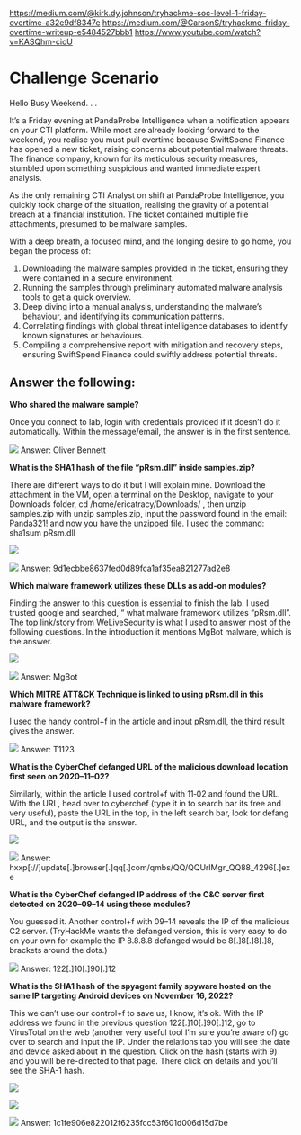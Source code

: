 https://medium.com/@kirk.dy.johnson/tryhackme-soc-level-1-friday-overtime-a32e9df8347e
https://medium.com/@CarsonS/tryhackme-friday-overtime-writeup-e5484527bbb1
https://www.youtube.com/watch?v=KASQhm-cioU
# Challenge Scenario 

Hello Busy Weekend. . .

It’s a Friday evening at PandaProbe Intelligence when a notification appears on your CTI platform. While most are already looking forward to the weekend, you realise you must pull overtime because SwiftSpend Finance has opened a new ticket, raising concerns about potential malware threats. The finance company, known for its meticulous security measures, stumbled upon something suspicious and wanted immediate expert analysis.

As the only remaining CTI Analyst on shift at PandaProbe Intelligence, you quickly took charge of the situation, realising the gravity of a potential breach at a financial institution. The ticket contained multiple file attachments, presumed to be malware samples.

With a deep breath, a focused mind, and the longing desire to go home, you began the process of:

1. Downloading the malware samples provided in the ticket, ensuring they were contained in a secure environment.
2. Running the samples through preliminary automated malware analysis tools to get a quick overview.
3. Deep diving into a manual analysis, understanding the malware’s behaviour, and identifying its communication patterns.
4. Correlating findings with global threat intelligence databases to identify known signatures or behaviours.
5. Compiling a comprehensive report with mitigation and recovery steps, ensuring SwiftSpend Finance could swiftly address potential threats.

## Answer the following:

**Who shared the malware sample?**

Once you connect to lab, login with credentials provided if it doesn’t do it automatically. Within the message/email, the answer is in the first sentence.

![](_resources/06%20Friday%20Overtime/e6568639ab4c54e79ed44c5db445885c_MD5.jpg)
Answer: Oliver Bennett

**What is the SHA1 hash of the file “pRsm.dll” inside samples.zip?**

There are different ways to do it but I will explain mine. Download the attachment in the VM, open a terminal on the Desktop, navigate to your Downloads folder, cd /home/ericatracy/Downloads/ , then unzip samples.zip with unzip samples.zip, input the password found in the email: Panda321! and now you have the unzipped file. I used the command: sha1sum pRsm.dll

![](_resources/06%20Friday%20Overtime/10fad73363c5915f2966c106dd700a78_MD5.jpg)

![](_resources/06%20Friday%20Overtime/f503d8cbc9b25b5cbd1762bde9e7b53d_MD5.jpg)
Answer: 9d1ecbbe8637fed0d89fca1af35ea821277ad2e8

**Which malware framework utilizes these DLLs as add-on modules?**

Finding the answer to this question is essential to finish the lab. I used trusted google and searched, “ what malware framework utilizes “pRsm.dll”. The top link/story from WeLiveSecurity is what I used to answer most of the following questions. In the introduction it mentions MgBot malware, which is the answer.

![](_resources/06%20Friday%20Overtime/696fa054b6d81beac7f6899d9b546495_MD5.jpg)

![](_resources/06%20Friday%20Overtime/4e5bcecb48546ef75ecf9358dbb38b5c_MD5.jpg)
Answer: MgBot

**Which MITRE ATT&CK Technique is linked to using pRsm.dll in this malware framework?**

I used the handy control+f in the article and input pRsm.dll, the third result gives the answer.

![](_resources/06%20Friday%20Overtime/4f1526f6ed5b3a390be142bdbffdac85_MD5.jpg)
Answer: T1123

**What is the CyberChef defanged URL of the malicious download location first seen on 2020–11–02?**

Similarly, within the article I used control+f with 11‑02 and found the URL. With the URL, head over to cyberchef (type it in to search bar its free and very useful), paste the URL in the top, in the left search bar, look for defang URL, and the output is the answer.

![](_resources/06%20Friday%20Overtime/307ca46677ee2d4a2b65eb4a138459ce_MD5.jpg)

![](_resources/06%20Friday%20Overtime/d4d2eaa9891af6084ed4838a4b5a65a6_MD5.jpg)
Answer: hxxp[://]update[.]browser[.]qq[.]com/qmbs/QQ/QQUrlMgr_QQ88_4296[.]exe

**What is the CyberChef defanged IP address of the C&C server first detected on 2020–09–14 using these modules?**

You guessed it. Another control+f with 09–14 reveals the IP of the malicious C2 server. (TryHackMe wants the defanged version, this is very easy to do on your own for example the IP 8.8.8.8 defanged would be 8[.]8[.]8[.]8, brackets around the dots.)

![](_resources/06%20Friday%20Overtime/cc8b71030aa68b479b90a31180483c88_MD5.jpg)
Answer: 122[.]10[.]90[.]12

**What is the SHA1 hash of the spyagent family spyware hosted on the same IP targeting Android devices on November 16, 2022?**

This we can’t use our control+f to save us, I know, it’s ok. With the IP address we found in the previous question 122[.]10[.]90[.]12, go to VirusTotal on the web (another very useful tool I’m sure you’re aware of) go over to search and input the IP. Under the relations tab you will see the date and device asked about in the question. Click on the hash (starts with 9) and you will be re-directed to that page. There click on details and you’ll see the SHA-1 hash.

![](_resources/06%20Friday%20Overtime/e45c67c1e04521e3fd7f69950bb96587_MD5.jpg)

![](_resources/06%20Friday%20Overtime/c0fdc6b2f7e306c40484c7d090259a89_MD5.jpg)

![](_resources/06%20Friday%20Overtime/d0af1a04805b2a5fedf57c1bd2146ac9_MD5.jpg)
Answer: 1c1fe906e822012f6235fcc53f601d006d15d7be